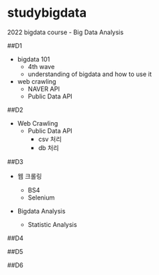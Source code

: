 # studybigdata
2022 bigdata course - Big Data Analysis


##D1
- bigdata 101
  - 4th wave
  - understanding of bigdata and how to use it
- web crawling
  - NAVER API
  - Public Data API
  

##D2
- Web Crawling
  - Public Data API
    - csv 처리
    - db 처리

##D3
- 웹 크롤링
  - BS4
  - Selenium

- Bigdata Analysis
  - Statistic Analysis


##D4

##D5

##D6
